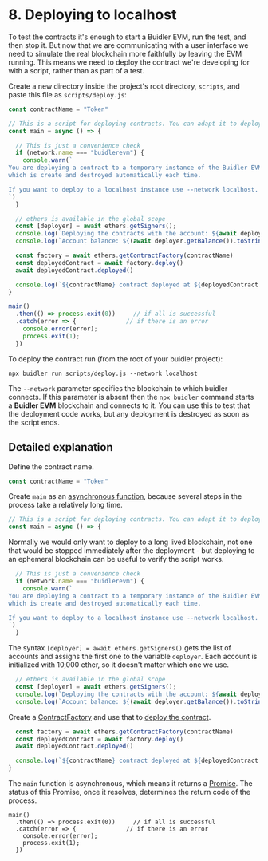 # 8. Deploying to localhost

To test the contracts it's enough to start a Buidler EVM, run the test, and then stop it. But now that we are communicating with a user interface we need to simulate 
the real blockchain more faithfully by leaving the EVM running. This means we need to deploy the contract we're developing for with a script, rather than as part of a test.

Create a new directory inside the project's root directory, `scripts`, and paste this file as `scripts/deploy.js`:

```js
const contractName = "Token"

// This is a script for deploying contracts. You can adapt it to deploy yours.
const main = async () => {

  // This is just a convenience check
  if (network.name === "buidlerevm") {
    console.warn(`
You are deploying a contract to a temporary instance of the Buidler EVM network,
which is create and destroyed automatically each time.

If you want to deploy to a localhost instance use --network localhost.
`)
  }

  // ethers is available in the global scope
  const [deployer] = await ethers.getSigners();
  console.log(`Deploying the contracts with the account: ${await deployer.getAddress()}`)
  console.log(`Account balance: ${(await deployer.getBalance()).toString()}`)

  const factory = await ethers.getContractFactory(contractName)
  const deployedContract = await factory.deploy()
  await deployedContract.deployed()

  console.log(`${contractName} contract deployed at ${deployedContract.address}`)
}

main()
  .then(() => process.exit(0))     // if all is successful
  .catch(error => {              // if there is an error
    console.error(error);
    process.exit(1);
  })

```

To deploy the contract run (from the root of your buidler project):
```
npx buidler run scripts/deploy.js --network localhost
```

The `--network` parameter specifies the blockchain to which buidler connects. If this parameter is absent then the `npx buidler` command starts a 
**Buidler EVM** blockchain and connects to it. You can use this to test that the deployment code works, but any deployment is destroyed as soon
as the script ends.


## Detailed explanation

Define the contract name.
```js
const contractName = "Token"
```

Create `main` as an [asynchronous function](https://javascript.info/async-await),
because several steps in the process take a relatively long time.

```js
// This is a script for deploying contracts. You can adapt it to deploy yours.
const main = async () => {
```

Normally we would only want to deploy to a long lived blockchain, not one that
would be stopped immediately after the deployment - but deploying to an 
ephemeral blockchain can be useful to verify the script works.

```js
  // This is just a convenience check
  if (network.name === "buidlerevm") {
    console.warn(`
You are deploying a contract to a temporary instance of the Buidler EVM network,
which is create and destroyed automatically each time.

If you want to deploy to a localhost instance use --network localhost.
`)
  }
```

The syntax `[deployer] = await ethers.getSigners()` gets the list of accounts and assigns
the first one to the variable `deployer`. Each account is initialized with 10,000 ether, so it doesn't
matter which one we use.

```js
  // ethers is available in the global scope
  const [deployer] = await ethers.getSigners();
  console.log(`Deploying the contracts with the account: ${await deployer.getAddress()}`)
  console.log(`Account balance: ${(await deployer.getBalance()).toString()}`)
```

Create a [ContractFactory](https://docs.ethers.io/v5/api/contract/contract-factory/) and use
that to [deploy the contract](https://docs.ethers.io/v5/api/contract/contract-factory/#ContractFactory-deploy).


```js
  const factory = await ethers.getContractFactory(contractName)
  const deployedContract = await factory.deploy()
  await deployedContract.deployed()

  console.log(`${contractName} contract deployed at ${deployedContract.address}`)
}
```

The `main` function is asynchronous, which means it returns a 
[Promise](https://nodejs.dev/learn/understanding-javascript-promises). The status
of this Promise, once it resolves, determines the return code of the process.

```
main()
  .then(() => process.exit(0))     // if all is successful
  .catch(error => {              // if there is an error
    console.error(error);
    process.exit(1);
  })

```
